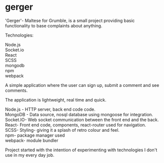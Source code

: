 # gerger
'Gerger'- Maltese for Grumble, is a small project providing basic functionality to base complaints about anything.  

Technologies:    

Node.js  
Socket.io  
React  
SCSS  
mongodb  
npm  
webpack  

A simple application where the user can sign up, submit a comment and see comments.    

The application is lightweight, real time and quick.    

Node.js - HTTP server, back end code code.  
MongoDB - Data source, nosql database using mongoose for integration.  
Socket.IO- Web socket communication between the front end and the back.  
React- Front end code, components, react-router used for navigation.  
SCSS- Styling- giving it a splash of retro colour and feel.  
npm- package manager used  
webpack- module bundler

Project started with the intention of experimenting with technologies I don't use in my every day job. 
